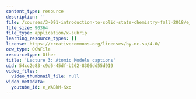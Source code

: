 ```yaml
---
content_type: resource
description: ''
file: /courses/3-091-introduction-to-solid-state-chemistry-fall-2018/e_WABkM-Kxo_captions.webvtt
file_size: 90364
file_type: application/x-subrip
learning_resource_types: []
license: https://creativecommons.org/licenses/by-nc-sa/4.0/
ocw_type: OCWFile
resourcetype: Other
title: 'Lecture 3: Atomic Models captions'
uid: 54cc2e83-c9d6-45df-b262-8306dd55d919
video_files:
  video_thumbnail_file: null
video_metadata:
  youtube_id: e_WABkM-Kxo
---
```

